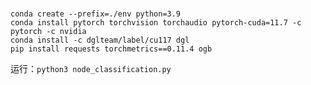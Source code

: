 # 
`conda create --prefix=./env python=3.9`<br>
`conda install pytorch torchvision torchaudio pytorch-cuda=11.7 -c pytorch -c nvidia`<br>
`conda install -c dglteam/label/cu117 dgl`<br>
`pip install requests torchmetrics==0.11.4 ogb`<br>

运行：`python3 node_classification.py`
